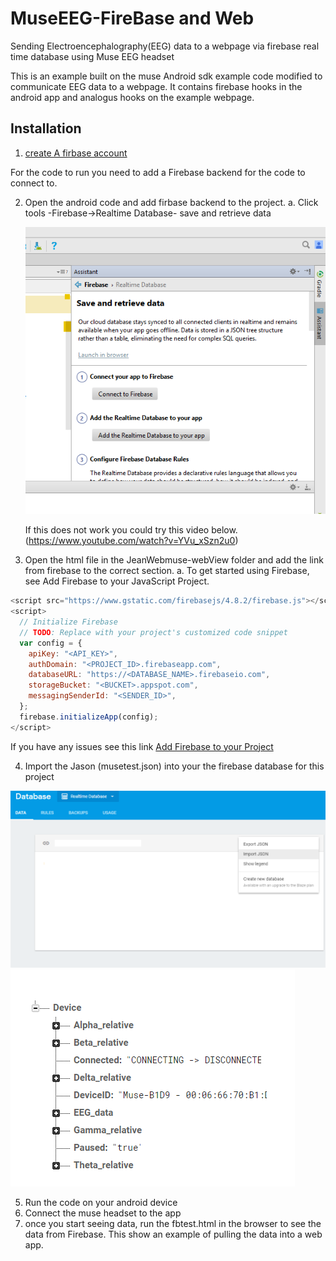 # MuseEEG-FireBase and Web 

Sending Electroencephalography(EEG) data to a webpage via firebase real time database using Muse EEG headset

This is an example built on the muse Android sdk example code modified to communicate EEG data to a webpage. 
It contains firebase hooks in the android app and analogus hooks on the example webpage.

## Installation
1. [create A firbase account](https://firebase.google.com/?gclid=EAIaIQobChMIqozErZLT2AIVwYuzCh2pzwM4EAAYASAAEgK0s_D_BwE)

For the code to run you need to add a Firebase backend for the code to connect to.

2.	Open the android code and add firbase backend to the project.
	a.	Click tools -Firebase->Realtime Database- save and retrieve data

	![record screenshot](img/fbsetup3.png)
	
	
	If this does not work you could try this video below.
	(https://www.youtube.com/watch?v=YVu_xSzn2u0)

3.	Open the html file in the JeanWebmuse-webView folder and add the link from firebase to the correct section.
	a.	To get started using Firebase, see Add Firebase to your JavaScript Project.

```javascript
<script src="https://www.gstatic.com/firebasejs/4.8.2/firebase.js"></script>
<script>
  // Initialize Firebase
  // TODO: Replace with your project's customized code snippet
  var config = {
    apiKey: "<API_KEY>",
    authDomain: "<PROJECT_ID>.firebaseapp.com",
    databaseURL: "https://<DATABASE_NAME>.firebaseio.com",
    storageBucket: "<BUCKET>.appspot.com",
    messagingSenderId: "<SENDER_ID>",
  };
  firebase.initializeApp(config);
</script>
```
If you have any issues see this link [Add Firebase to your Project](https://firebase.google.com/docs/web/setup)	
	

4.	Import the Jason (musetest.json) into your the firebase database for this project 

![screenshot](img/fbsetup4.png) ![screenshot](img/fbsetup5.png)

5.	Run the code on your android device
6.	Connect the muse headset to the app
7.	once you start seeing data, run the fbtest.html in the browser to see the data from Firebase. This show an example of pulling the data into a web app.
